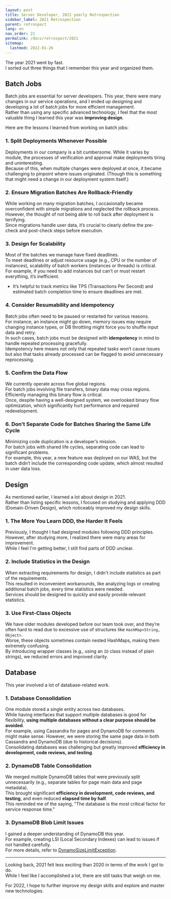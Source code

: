 ```yaml
---
layout: post
title: Server Developer, 2021 yearly Retrospection
sidebar_label: 2021 Retrospection
parent: retrospect
lang: en
nav_order: 21
permalink: /docs/retrospect/2021
sitemap:
  lastmod: 2022-01-26
---
```


The year 2021 went by fast.  
I sorted out three things that I remember this year and organized them.


## Batch Jobs

Batch jobs are essential for server developers. This year, there were many changes in our service operations, and I ended up designing and developing a lot of batch jobs for more efficient management.  
Rather than using any specific advanced technology, I feel that the most valuable thing I learned this year was **improving design**.

Here are the lessons I learned from working on batch jobs:

### 1. **Split Deployments Whenever Possible**

Deployments in our company is a bit cumbersome. While it varies by module, the processes of verification and approval make deployments tiring and uninteresting.  
Because of this, when multiple changes were deployed at once, it became challenging to pinpoint where issues originated. (Though this is something that might need a change in our deployment system itself.)

### 2. Ensure Migration Batches Are **Rollback-Friendly**

While working on many migration batches, I occasionally became overconfident with simple migrations and neglected the rollback process. However, the thought of not being able to roll back after deployment is terrifying.  
Since migrations handle user data, it’s crucial to clearly define the pre-check and post-check steps before execution.

### 3. **Design for Scalability**

Most of the batches we manage have fixed deadlines.  
To meet deadlines or adjust resource usage (e.g., CPU or the number of instances), scalability of batch workers (instances or threads) is critical.  
For example, if you need to add instances but can’t or must restart everything, it’s inefficient.
- It’s helpful to track metrics like TPS (Transactions Per Second) and estimated batch completion time to ensure deadlines are met.

### 4. Consider **Resumability and Idempotency**

Batch jobs often need to be paused or restarted for various reasons.  
For instance, an instance might go down, memory issues may require changing instance types, or DB throttling might force you to shuffle input data and retry.  
In such cases, batch jobs must be designed with **idempotency** in mind to handle repeated processing gracefully.  
Idempotency here means not only that repeated tasks won’t cause issues but also that tasks already processed can be flagged to avoid unnecessary reprocessing.

### 5. Confirm the **Data Flow**

We currently operate across five global regions.  
For batch jobs involving file transfers, binary data may cross regions. Efficiently managing this binary flow is critical.  
Once, despite having a well-designed system, we overlooked binary flow optimization, which significantly hurt performance and required redevelopment.

### 6. Don’t Separate Code for Batches Sharing the Same **Life Cycle**

Minimizing code duplication is a developer’s mission.  
For batch jobs with shared life cycles, separating code can lead to significant problems.  
For example, this year, a new feature was deployed on our WAS, but the batch didn’t include the corresponding code update, which almost resulted in user data loss.

## Design

As mentioned earlier, I learned a lot about design in 2021.  
Rather than listing specific lessons, I focused on studying and applying DDD (Domain-Driven Design), which noticeably improved my design skills.

### 1. The More You Learn DDD, the Harder It Feels

Previously, I thought I had designed modules following DDD principles. However, after studying more, I realized there were many areas for improvement.  
While I feel I'm getting better, I still find parts of DDD unclear.

### 2. Include **Statistics** in the Design

When extracting requirements for design, I didn't include statistics as part of the requirements.  
This resulted in inconvenient workarounds, like analyzing logs or creating additional batch jobs, every time statistics were needed.  
Services should be designed to quickly and easily provide relevant statistics.

### 3. Use **First-Class Objects**

We have older modules developed before our team took over, and they’re often hard to read due to excessive use of structures like `HashMap<String, Object>`.  
Worse, these objects sometimes contain nested HashMaps, making them extremely confusing.  
By introducing wrapper classes (e.g., using an `ID` class instead of plain strings), we reduced errors and improved clarity.

## Database

This year involved a lot of database-related work.

### 1. Database Consolidation

One module stored a single entity across two databases.  
While having interfaces that support multiple databases is good for flexibility, **using multiple databases without a clear purpose should be avoided**.  
For example, using Cassandra for pages and DynamoDB for comments might make sense. However, we were storing the same page data in both Cassandra and DynamoDB (due to historical decisions).  
Consolidating databases was challenging but greatly improved **efficiency in development, code reviews, and testing**.

### 2. DynamoDB Table Consolidation

We merged multiple DynamoDB tables that were previously split unnecessarily (e.g., separate tables for page main data and page metadata).  
This brought significant **efficiency in development, code reviews, and testing**, and even reduced **elapsed time by half**.  
This reminded me of the saying, "The database is the most critical factor for service response time."

### 3. DynamoDB Blob Limit Issues

I gained a deeper understanding of DynamoDB this year.  
For example, creating LSI (Local Secondary Indexes) can lead to issues if not handled carefully.  
For more details, refer to [DynamoSizeLimitException](/docs/aws/dynamo/DynamoSizeLimitException).

---

Looking back, 2021 felt less exciting than 2020 in terms of the work I got to do.  
While I feel like I accomplished a lot, there are still tasks that weigh on me.

For 2022, I hope to further improve my design skills and explore and master new technologies.  